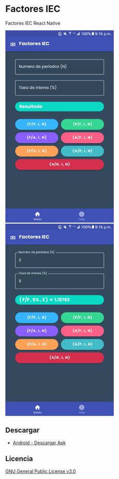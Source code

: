 # Factores IEC

Factores IEC React Native

<div style="display:inline">
  <img src="appscreenshot_1.png" alt="" height="600px"/>
  <img src="appscreenshot_2.png" alt="" height="600px" />
</div>

## Descargar

- [Android - Descargar Apk](https://github.com/leonelhenriquez/factores-iec-react-native/releases/download/v1.0/FactoresIEC_Android.apk)

## Licencia

[GNU General Public License v3.0](LICENSE)
